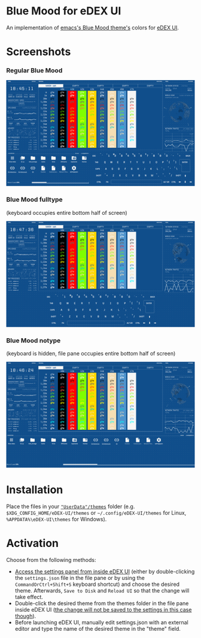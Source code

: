 # Blue Mood for eDEX UI

An implementation of [emacs's Blue Mood theme's](https://emacsthemes.com/themes/blue-mood-theme.html) colors for [eDEX UI](https://github.com/GitSquared/edex-ui).

# Screenshots

### Regular Blue Mood

![Screenshot](https://raw.githubusercontent.com/blue-mood/blue-mood-everything/master/screenshots/blue-mood-edex-screenshot.png)

### Blue Mood fulltype
(keyboard occupies entire bottom half of screen)

![Fulltype Screenshot](https://raw.githubusercontent.com/blue-mood/blue-mood-everything/master/screenshots/blue-mood-fulltype-edex-screenshot.png)

### Blue Mood notype
(keyboard is hidden, file pane occupies entire bottom half of screen)

![Notype Screenshot](https://raw.githubusercontent.com/blue-mood/blue-mood-everything/master/screenshots/blue-mood-notype-edex-screenshot.png)

# Installation

Place the files in your [`"UserData"/themes`](https://github.com/GitSquared/edex-ui/wiki/userData) folder (e.g. `$XDG_CONFIG_HOME/eDEX-UI/themes` or `~/.config/eDEX-UI/themes` for Linux, `%APPDATA%\eDEX-UI\themes` for Windows).

# Activation

Choose from the following methods:

- [Access the settings panel from inside eDEX UI](https://github.com/GitSquared/edex-ui/wiki/settings.json) (either by double-clicking the `settings.json` file in the file pane or by using the `CommandOrCtrl+Shift+S` keyboard shortcut) and choose the desired theme. Afterwards, `Save to Disk` and `Reload UI` so that the change will take effect.
- Double-click the desired theme from the themes folder in the file pane inside eDEX UI ([the change will not be saved to the settings in this case though](https://github.com/GitSquared/edex-ui/wiki/Themes)).
- Before launching eDEX UI, manually edit settings.json with an external editor and type the name of the desired theme in the "theme" field.
